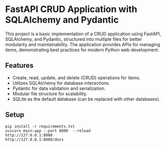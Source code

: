 # FastAPI CRUD Application with SQLAlchemy and Pydantic

This project is a basic implementation of a CRUD application using FastAPI, SQLAlchemy, and Pydantic, structured into multiple files for better modularity and maintainability. The application provides APIs for managing items, demonstrating best practices for modern Python web development.

## Features
- Create, read, update, and delete (CRUD) operations for items.
- Utilizes SQLAlchemy for database interactions.
- Pydantic for data validation and serialization.
- Modular file structure for scalability.
- SQLite as the default database (can be replaced with other databases).


## Setup

```
pip install -r requirements.txt
uvicorn main:app --port 8080  --reload
http://127.0.0.1:8080
http://127.0.0.1:8080/docs
```
